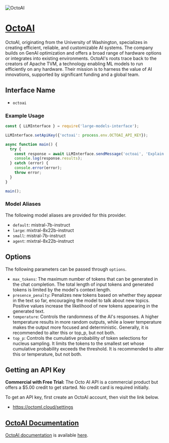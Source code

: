 ![OctoAI](https://www.datocms-assets.com/45680/1715637918-octoai-efficient-reliable-customizable-genai.png?auto=format)

# [OctoAI](https://octo.ai)

OctoAI, originating from the University of Washington, specializes in creating efficient, reliable, and customizable AI systems. The company builds on GenAI optimization and offers a broad range of hardware options or integrates into existing environments. OctoAI's roots trace back to the creators of Apache TVM, a technology enabling ML models to run efficiently on any hardware. Their mission is to harness the value of AI innovations, supported by significant funding and a global team.

## Interface Name

- `octoai`

### Example Usage

```javascript
const { LLMInterface } = require('large-models-interface');

LLMInterface.setApiKey({'octoai': process.env.OCTOAI_API_KEY});

async function main() {
  try {
    const response = await LLMInterface.sendMessage('octoai', 'Explain the importance of low latency LLMs.');
    console.log(response.results);
  } catch (error) {
    console.error(error);
    throw error;
  }
}

main();
```

### Model Aliases

The following model aliases are provided for this provider. 

- `default`: mistral-7b-instruct
- `large`: mixtral-8x22b-instruct
- `small`: mistral-7b-instruct
- `agent`: mixtral-8x22b-instruct


## Options

The following parameters can be passed through `options`.

- `max_tokens`: The maximum number of tokens that can be generated in the chat completion. The total length of input tokens and generated tokens is limited by the model's context length.
- `presence_penalty`: Penalizes new tokens based on whether they appear in the text so far, encouraging the model to talk about new topics. Positive values increase the likelihood of new tokens appearing in the generated text.
- `temperature`: Controls the randomness of the AI's responses. A higher temperature results in more random outputs, while a lower temperature makes the output more focused and deterministic. Generally, it is recommended to alter this or top_p, but not both.
- `top_p`: Controls the cumulative probability of token selections for nucleus sampling. It limits the tokens to the smallest set whose cumulative probability exceeds the threshold. It is recommended to alter this or temperature, but not both.


## Getting an API Key

**Commercial with Free Trial:** The Octo AI API is a commercial product but offers a $5.00 credit to get started. No credit card is required initially. 

To get an API key, first create an OctoAI account, then visit the link below.

- https://octoml.cloud/settings


## [OctoAI Documentation](https://octo.ai/docs/getting-started/quickstart)

[OctoAI documentation](https://octo.ai/docs/getting-started/quickstart) is available [here](https://octo.ai/docs/getting-started/quickstart).
